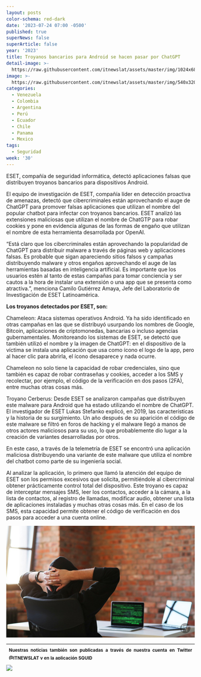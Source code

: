 ```yaml
---
layout: posts
color-schema: red-dark
date: '2023-07-24 07:00 -0500'
published: true
superNews: false
superArticle: false
year: '2023'
title: Troyanos bancarios para Android se hacen pasar por ChatGPT
detail-image: >-
  https://raw.githubusercontent.com/itnewslat/assets/master/img/1024x680/hacker-en-laptop-g.jpg
image: >-
  https://raw.githubusercontent.com/itnewslat/assets/master/img/540x320/hacker-en-laptop-p.jpg
categories:
  - Venezuela
  - Colombia
  - Argentina
  - Perú
  - Ecuador
  - Chile
  - Panama
  - Mexico
tags:
  - Seguridad
week: '30'
---
```

ESET, compañía de seguridad informática, detectó aplicaciones falsas que distribuyen troyanos bancarios para dispositivos Android.

El equipo de investigación de ESET, compañía líder en detección proactiva de amenazas, detectó que cibercriminales están aprovechando el auge de ChatGPT para promover falsas aplicaciones que utilizan el nombre del popular chatbot para infectar con troyanos bancarios. ESET analizó las extensiones maliciosas que utilizan el nombre de ChatGTP  para robar cookies y pone en evidencia algunas de las formas de engaño que utilizan el nombre de esta herramienta desarrollada por OpenAI.

“Está claro que los cibercriminales están aprovechando la popularidad de ChatGPT para distribuir malware a través de páginas web y aplicaciones falsas. Es probable que sigan apareciendo sitios falsos y campañas distribuyendo malware y otros engaños aprovechando el auge de las herramientas basadas en inteligencia artificial. Es importante que los usuarios estén al tanto de estas campañas para tomar conciencia y ser cautos a la hora de instalar una extensión o una app que se presenta como atractiva.”, menciona Camilo Gutiérrez Amaya, Jefe del Laboratorio de Investigación de ESET Latinoamérica.

**Los troyanos detectados por ESET, son:**

Chameleon: Ataca sistemas operativos Android. Ya ha sido identificado en otras campañas en las que se distribuyó usurpando los nombres de Google, Bitcoin, aplicaciones de criptomonedas, bancarias o incluso agencias gubernamentales. Monitoreando los sistemas de ESET, se detectó que también utilizó el nombre y la imagen de ChatGPT: en el dispositivo de la víctima se instala una aplicación que usa como ícono el logo de la app, pero al hacer clic para abrirla, el ícono desaparece y nada ocurre.
 

Chameleon no solo tiene la capacidad de robar credenciales, sino que también es capaz de robar contraseñas y cookies, acceder a los SMS y recolectar, por ejemplo, el código de la verificación en dos pasos (2FA), entre muchas otras cosas más.

Troyano Cerberus: Desde ESET se analizaron campañas que distribuyen este malware para Android que ha estado utilizando el nombre de ChatGPT. El investigador de ESET Lukas Stefanko explicó, en 2019, las características y la historia de su surgimiento.  Un año después de su aparición el código de este malware se filtró en foros de hacking y el malware llegó a manos de otros actores maliciosos para su uso, lo que probablemente dio lugar a la creación de variantes desarrolladas por otros.

En este caso, a través de la telemetría de ESET se encontró una aplicación maliciosa distribuyendo una variante de este malware que utiliza el nombre del chatbot como parte de su ingeniería social.
 
Al analizar la aplicación, lo primero que llamó la atención del equipo de ESET son los permisos excesivos que solicita, permitiéndole al cibercriminal obtener prácticamente control total del dispositivo. Este troyano es capaz de interceptar mensajes SMS, leer los contactos, acceder a la cámara, a la lista de contactos, al registro de llamadas, modificar audio, obtener una lista de aplicaciones instaladas y muchas otras cosas más. En el caso de los SMS, esta capacidad permite obtener el código de verificación en dos pasos para acceder a una cuenta online.

![](https://raw.githubusercontent.com/itnewslat/assets/master/img/540x320/hacker-en-laptop-p.jpg)

<table style="height: 42px;" width="569">
<tbody>
<tr>
<td style="text-align: justify;"><sub><strong>Nuestras noticias también son publicadas a través de nuestra cuenta en Twitter <a href="https://twitter.com/itnewslat?lang=es">@ITNEWSLAT</a> y en la aplicación <a href="https://squidapp.co/en/">SQUID</a></strong></sub></td>
</tr>
</tbody>
</table>
<img src="https://tracker.metricool.com/c3po.jpg?hash=56f88a41e39ab42c063cc51676587a04"/>